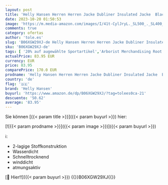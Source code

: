 ```yaml
---
layout: post
title: 'Helly Hansen Herren Herren Jacke Dubliner Insulated Jacke  Black  M  53117'
date: 2023-10-20 01:50:53
image: 'https://m.media-amazon.com/images/I/41t-CylJryL._SL500_._SL400_.jpg'
comments: true
category: ofertas
author: 'tole.es'
slug: 'B06XGW29XJ-de Helly Hansen Herren Herren Jacke Dubliner Insulated Jacke...'
sku: 'B06XGW29XJ-de'
tags: [ '20% auf augewählte Sportartikel','Arborist Merchandising Root','Ausgewählte Sportartikel','Fashion','Helly Hansen_SS23','Outdoor Bekleidung für Herren','Outdoor Jacken für Herren','Outdoor-Bekleidung','Regenjacken für Herren','Self Service','Special Features Stores','Sport & Freizeit','Sport & Freizeit: Produkte mit Umwelt-Label','Sportartspezifische Bekleidung','Sports-Promotions','ef3a019d-6628-41d5-b303-291126686917_0','ef3a019d-6628-41d5-b303-291126686917_2301','ef3a019d-6628-41d5-b303-291126686917_3901','ef3a019d-6628-41d5-b303-291126686917_5601','ef3a019d-6628-41d5-b303-291126686917_7301','ef3a019d-6628-41d5-b303-291126686917_7401','helly hansen','🇩🇪', ]
actualPrice: 83.95 EUR
currency: EUR
price: 83.95
comparePrice: 170.0 EUR
prodname: 'Helly Hansen Herren Herren Jacke Dubliner Insulated Jacke  Black  M  53117'
country: 'de'
flag: '🇩🇪'
brand: 'Helly Hansen'
buyurl: 'https://www.amazon.de/dp/B06XGW29XJ/?tag=tolees0ca-21'
descuento: '50.62'
average: '83.95'
---
```


Sie können [{{< param title >}}]({{< param buyurl >}}) hier:

[![{{< param prodname >}}]({{< param image >}})]({{< param buyurl >}})

ℹ️:

- 2-lagige Stoffkonstruktion
- Wasserdicht
- Schnelltrocknend
- winddicht
- atmungsaktiv

[🛒 Hier!!]({{< param buyurl >}})
{{<world>}}B06XGW29XJ{{</world>}}
